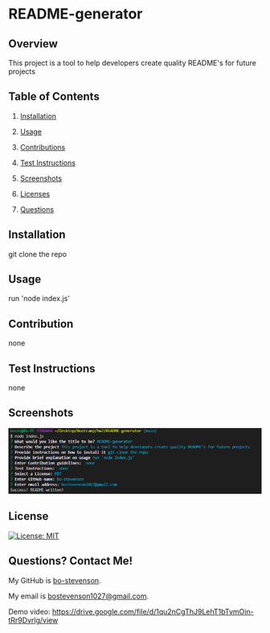 # README-generator

## Overview
This project is a tool to help developers create quality README's for future projects

## Table of Contents

1. [Installation](#installation)

2. [Usage](#usage)

3. [Contributions](#contribution)

4. [Test Instructions](#test-instructions)

5. [Screenshots](#screenshots)

6. [Licenses](#licenses)

7. [Questions](#questions)


## Installation

 git clone the repo

## Usage

run 'node index.js'

## Contribution

none

## Test Instructions

none

## Screenshots

![Screenshot](assets/images/screenshot.png)
## License

[![License: MIT](https://img.shields.io/badge/License-MIT-yellow.svg)](https://opensource.org/licenses/MIT)
    
## Questions? Contact Me!

My GitHub is [bo-stevenson](https://www.github.com/bo-stevenson).

My email is [bostevenson1027@gmail.com](mailto:bostevenson1027@gmail.com).

Demo video: https://drive.google.com/file/d/1qu2nCgThJ9LehT1bTvmOin-tRr9Dyrlg/view 